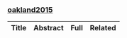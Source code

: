 ### [oakland2015](http://www.ieee-security.org/TC/SP2015/program.html)

|Title| Abstract| Full| Related|
|:----|:----|:----|:---|
